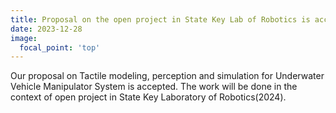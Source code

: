 ```yaml
---
title: Proposal on the open project in State Key Lab of Robotics is accepted
date: 2023-12-28
image:
  focal_point: 'top'
---
```


Our proposal on Tactile modeling, perception and simulation for Underwater Vehicle Manipulator System is accepted. The work will be done in the context of open project in State Key Laboratory of Robotics(2024). 

<!--more-->


